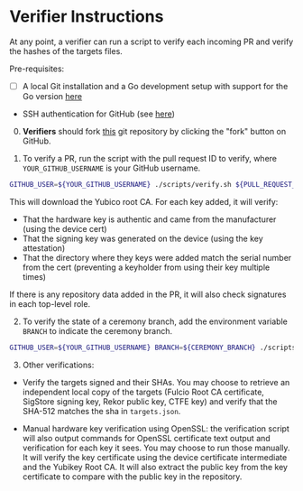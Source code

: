 # Verifier Instructions

At any point, a verifier can run a script to verify each incoming PR and verify the hashes of the targets files.

Pre-requisites:

* [ ] A local Git installation and a Go development setup with support for the Go version [here](https://github.com/sigstore/root-signing/blob/1d4462a5deaffbe3055b5e3fe3c53d1918594159/go.mod#L3)
* SSH authentication for GitHub (see [here](https://docs.github.com/en/authentication/connecting-to-github-with-ssh))

0. **Verifiers** should fork [this](https://github.com/sigstore/root-signing) git repository by clicking the "fork" button on GitHub.

1. To verify a PR, run the script with the pull request ID to verify, where `YOUR_GITHUB_USERNAME` is your GitHub username.

```bash
GITHUB_USER=${YOUR_GITHUB_USERNAME} ./scripts/verify.sh ${PULL_REQUEST_ID}
```

This will download the Yubico root CA. For each key added, it will verify:

* That the hardware key is authentic and came from the manufacturer (using the device cert)
* That the signing key was generated on the device (using the key attestation)
* That the directory where they keys were added match the serial number from the cert (preventing a keyholder from using their key multiple times)

If there is any repository data added in the PR, it will also check signatures in each top-level role.

2. To verify the state of a ceremony branch, add the environment variable `BRANCH` to indicate the ceremony branch.

```bash
GITHUB_USER=${YOUR_GITHUB_USERNAME} BRANCH=${CEREMONY_BRANCH} ./scripts/verify.sh
```

3. Other verifications:

* Verify the targets signed and their SHAs. You may choose to retrieve an independent local copy of the targets (Fulcio Root CA certificate, SigStore signing key, Rekor public key, CTFE key) and verify that the SHA-512 matches the sha in `targets.json`.

* Manual hardware key verification using OpenSSL: the verification script will also output commands for OpenSSL certificate text output and verification for each key it sees. You may choose to run those manually. It will verify the key certificate using the device certificate intermediate and the Yubikey Root CA. It will also extract the public key from the key certificate to compare with the public key in the repository.
